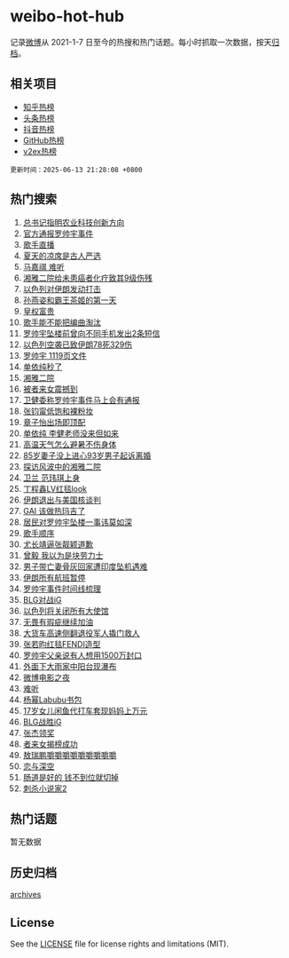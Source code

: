 # weibo-hot-hub

记录[微博](https://www.weibo.com)从 2021-1-7 日至今的热搜和热门话题。每小时抓取一次数据，按天[归档](archives)。

## 相关项目

- [知乎热榜](https://github.com/lonnyzhang423/zhihu-hot-hub)
- [头条热榜](https://github.com/lonnyzhang423/toutiao-hot-hub)
- [抖音热榜](https://github.com/lonnyzhang423/douyin-hot-hub)
- [GitHub热榜](https://github.com/lonnyzhang423/github-hot-hub)
- [v2ex热榜](https://github.com/lonnyzhang423/v2ex-hot-hub)


`更新时间：2025-06-13 21:28:08 +0800`

## 热门搜索

1. [总书记指明农业科技创新方向](https://m.weibo.cn/search?containerid=100103type%3D1%26t%3D10%26q%3D%23%E6%80%BB%E4%B9%A6%E8%AE%B0%E6%8C%87%E6%98%8E%E5%86%9C%E4%B8%9A%E7%A7%91%E6%8A%80%E5%88%9B%E6%96%B0%E6%96%B9%E5%90%91%23&stream_entry_id=51&isnewpage=1&extparam=seat%3D1%26pos%3D0%26stream_entry_id%3D51%26cate%3D10103%26q%3D%2523%25E6%2580%25BB%25E4%25B9%25A6%25E8%25AE%25B0%25E6%258C%2587%25E6%2598%258E%25E5%2586%259C%25E4%25B8%259A%25E7%25A7%2591%25E6%258A%2580%25E5%2588%259B%25E6%2596%25B0%25E6%2596%25B9%25E5%2590%2591%2523%26c_type%3D51%26filter_type%3Drealtimehot%26dgr%3D0%26display_time%3D1749821286%26pre_seqid%3D17498212866180106955239)
1. [官方通报罗帅宇事件](https://m.weibo.cn/search?containerid=100103type%3D1%26t%3D10%26q%3D%23%E5%AE%98%E6%96%B9%E9%80%9A%E6%8A%A5%E7%BD%97%E5%B8%85%E5%AE%87%E4%BA%8B%E4%BB%B6%23&stream_entry_id=31&isnewpage=1&extparam=seat%3D1%26c_type%3D31%26lcate%3D5001%26cate%3D5001%26flag%3D1%26band_rank%3D1%26stream_entry_id%3D31%26pos%3D0%26realpos%3D1%26q%3D%2523%25E5%25AE%2598%25E6%2596%25B9%25E9%2580%259A%25E6%258A%25A5%25E7%25BD%2597%25E5%25B8%2585%25E5%25AE%2587%25E4%25BA%258B%25E4%25BB%25B6%2523%26filter_type%3Drealtimehot%26dgr%3D0%26display_time%3D1749821286%26pre_seqid%3D17498212866180106955239)
1. [歌手直播](https://m.weibo.cn/search?containerid=100103type%3D1%26t%3D10%26q%3D%E6%AD%8C%E6%89%8B%E7%9B%B4%E6%92%AD&stream_entry_id=31&isnewpage=1&extparam=seat%3D1%26c_type%3D31%26lcate%3D5001%26cate%3D5001%26flag%3D2%26band_rank%3D2%26stream_entry_id%3D31%26pos%3D1%26realpos%3D2%26q%3D%25E6%25AD%258C%25E6%2589%258B%25E7%259B%25B4%25E6%2592%25AD%26filter_type%3Drealtimehot%26dgr%3D0%26display_time%3D1749821286%26pre_seqid%3D17498212866180106955239)
1. [夏天的凉席是古人严选](https://m.weibo.cn/search?containerid=100103type%3D1%26t%3D10%26q%3D%23%E5%A4%8F%E5%A4%A9%E7%9A%84%E5%87%89%E5%B8%AD%E6%98%AF%E5%8F%A4%E4%BA%BA%E4%B8%A5%E9%80%89%23&stream_entry_id=31&isnewpage=1&extparam=seat%3D1%26c_type%3D31%26lcate%3D5001%26cate%3D5001%26flag%3D0%26band_rank%3D3%26stream_entry_id%3D31%26pos%3D2%26realpos%3D3%26q%3D%2523%25E5%25A4%258F%25E5%25A4%25A9%25E7%259A%2584%25E5%2587%2589%25E5%25B8%25AD%25E6%2598%25AF%25E5%258F%25A4%25E4%25BA%25BA%25E4%25B8%25A5%25E9%2580%2589%2523%26filter_type%3Drealtimehot%26dgr%3D0%26display_time%3D1749821286%26pre_seqid%3D17498212866180106955239)
1. [马嘉祺 难听](https://m.weibo.cn/search?containerid=100103type%3D1%26t%3D10%26q%3D%E9%A9%AC%E5%98%89%E7%A5%BA+%E9%9A%BE%E5%90%AC&stream_entry_id=31&isnewpage=1&extparam=seat%3D1%26c_type%3D31%26lcate%3D5001%26cate%3D5001%26flag%3D1%26band_rank%3D4%26stream_entry_id%3D31%26pos%3D3%26realpos%3D4%26q%3D%25E9%25A9%25AC%25E5%2598%2589%25E7%25A5%25BA%2520%25E9%259A%25BE%25E5%2590%25AC%26filter_type%3Drealtimehot%26dgr%3D0%26display_time%3D1749821286%26pre_seqid%3D17498212866180106955239)
1. [湘雅二院给未患癌者化疗致其9级伤残](https://m.weibo.cn/search?containerid=100103type%3D1%26t%3D10%26q%3D%23%E6%B9%98%E9%9B%85%E4%BA%8C%E9%99%A2%E7%BB%99%E6%9C%AA%E6%82%A3%E7%99%8C%E8%80%85%E5%8C%96%E7%96%97%E8%87%B4%E5%85%B69%E7%BA%A7%E4%BC%A4%E6%AE%8B%23&stream_entry_id=31&isnewpage=1&extparam=seat%3D1%26c_type%3D31%26lcate%3D5001%26cate%3D5001%26flag%3D2%26band_rank%3D5%26stream_entry_id%3D31%26pos%3D4%26realpos%3D5%26q%3D%2523%25E6%25B9%2598%25E9%259B%2585%25E4%25BA%258C%25E9%2599%25A2%25E7%25BB%2599%25E6%259C%25AA%25E6%2582%25A3%25E7%2599%258C%25E8%2580%2585%25E5%258C%2596%25E7%2596%2597%25E8%2587%25B4%25E5%2585%25B69%25E7%25BA%25A7%25E4%25BC%25A4%25E6%25AE%258B%2523%26filter_type%3Drealtimehot%26dgr%3D0%26display_time%3D1749821286%26pre_seqid%3D17498212866180106955239)
1. [以色列对伊朗发动打击](https://m.weibo.cn/search?containerid=100103type%3D1%26t%3D10%26q%3D%23%E4%BB%A5%E8%89%B2%E5%88%97%E5%AF%B9%E4%BC%8A%E6%9C%97%E5%8F%91%E5%8A%A8%E6%89%93%E5%87%BB%23&stream_entry_id=31&isnewpage=1&extparam=seat%3D1%26c_type%3D31%26lcate%3D5001%26cate%3D5001%26flag%3D0%26band_rank%3D6%26stream_entry_id%3D31%26pos%3D5%26realpos%3D6%26q%3D%2523%25E4%25BB%25A5%25E8%2589%25B2%25E5%2588%2597%25E5%25AF%25B9%25E4%25BC%258A%25E6%259C%2597%25E5%258F%2591%25E5%258A%25A8%25E6%2589%2593%25E5%2587%25BB%2523%26filter_type%3Drealtimehot%26dgr%3D0%26display_time%3D1749821286%26pre_seqid%3D17498212866180106955239)
1. [孙燕姿和霸王茶姬的第一天](https://m.weibo.cn/search?containerid=100103type%3D1%26t%3D10%26q%3D%23%E5%AD%99%E7%87%95%E5%A7%BF%E5%92%8C%E9%9C%B8%E7%8E%8B%E8%8C%B6%E5%A7%AC%E7%9A%84%E7%AC%AC%E4%B8%80%E5%A4%A9%23&stream_entry_id=31&isnewpage=1&extparam=seat%3D1%26c_type%3D31%26lcate%3D5001%26cate%3D5001%26band_rank%3D7%26dgr%3D0%26pos%3D6%26is_ad_pos%3D1%26stream_entry_id%3D31%26q%3D%2523%25E5%25AD%2599%25E7%2587%2595%25E5%25A7%25BF%25E5%2592%258C%25E9%259C%25B8%25E7%258E%258B%25E8%258C%25B6%25E5%25A7%25AC%25E7%259A%2584%25E7%25AC%25AC%25E4%25B8%2580%25E5%25A4%25A9%2523%26topic_ad%3D1%26filter_type%3Drealtimehot%26adid%3D289982%26display_time%3D1749821286%26pre_seqid%3D17498212866180106955239)
1. [皇权富贵](https://m.weibo.cn/search?containerid=100103type%3D1%26t%3D10%26q%3D%E7%9A%87%E6%9D%83%E5%AF%8C%E8%B4%B5&stream_entry_id=31&isnewpage=1&extparam=seat%3D1%26c_type%3D31%26lcate%3D5001%26cate%3D5001%26flag%3D1%26band_rank%3D7%26stream_entry_id%3D31%26pos%3D7%26realpos%3D7%26q%3D%25E7%259A%2587%25E6%259D%2583%25E5%25AF%258C%25E8%25B4%25B5%26filter_type%3Drealtimehot%26dgr%3D0%26display_time%3D1749821286%26pre_seqid%3D17498212866180106955239)
1. [歌手能不能把编曲淘汰](https://m.weibo.cn/search?containerid=100103type%3D1%26t%3D10%26q%3D%E6%AD%8C%E6%89%8B%E8%83%BD%E4%B8%8D%E8%83%BD%E6%8A%8A%E7%BC%96%E6%9B%B2%E6%B7%98%E6%B1%B0&stream_entry_id=31&isnewpage=1&extparam=seat%3D1%26c_type%3D31%26lcate%3D5001%26cate%3D5001%26flag%3D1%26band_rank%3D8%26stream_entry_id%3D31%26pos%3D8%26realpos%3D8%26q%3D%25E6%25AD%258C%25E6%2589%258B%25E8%2583%25BD%25E4%25B8%258D%25E8%2583%25BD%25E6%258A%258A%25E7%25BC%2596%25E6%259B%25B2%25E6%25B7%2598%25E6%25B1%25B0%26filter_type%3Drealtimehot%26dgr%3D0%26display_time%3D1749821286%26pre_seqid%3D17498212866180106955239)
1. [罗帅宇坠楼前曾向不同手机发出2条短信](https://m.weibo.cn/search?containerid=100103type%3D1%26t%3D10%26q%3D%23%E7%BD%97%E5%B8%85%E5%AE%87%E5%9D%A0%E6%A5%BC%E5%89%8D%E6%9B%BE%E5%90%91%E4%B8%8D%E5%90%8C%E6%89%8B%E6%9C%BA%E5%8F%91%E5%87%BA2%E6%9D%A1%E7%9F%AD%E4%BF%A1%23&stream_entry_id=31&isnewpage=1&extparam=seat%3D1%26c_type%3D31%26lcate%3D5001%26cate%3D5001%26flag%3D16%26band_rank%3D9%26stream_entry_id%3D31%26pos%3D9%26realpos%3D9%26q%3D%2523%25E7%25BD%2597%25E5%25B8%2585%25E5%25AE%2587%25E5%259D%25A0%25E6%25A5%25BC%25E5%2589%258D%25E6%259B%25BE%25E5%2590%2591%25E4%25B8%258D%25E5%2590%258C%25E6%2589%258B%25E6%259C%25BA%25E5%258F%2591%25E5%2587%25BA2%25E6%259D%25A1%25E7%259F%25AD%25E4%25BF%25A1%2523%26filter_type%3Drealtimehot%26dgr%3D0%26display_time%3D1749821286%26pre_seqid%3D17498212866180106955239)
1. [以色列空袭已致伊朗78死329伤](https://m.weibo.cn/search?containerid=100103type%3D1%26t%3D10%26q%3D%23%E4%BB%A5%E8%89%B2%E5%88%97%E7%A9%BA%E8%A2%AD%E5%B7%B2%E8%87%B4%E4%BC%8A%E6%9C%9778%E6%AD%BB329%E4%BC%A4%23&stream_entry_id=31&isnewpage=1&extparam=seat%3D1%26c_type%3D31%26lcate%3D5001%26cate%3D5001%26flag%3D1%26band_rank%3D10%26stream_entry_id%3D31%26pos%3D10%26realpos%3D10%26q%3D%2523%25E4%25BB%25A5%25E8%2589%25B2%25E5%2588%2597%25E7%25A9%25BA%25E8%25A2%25AD%25E5%25B7%25B2%25E8%2587%25B4%25E4%25BC%258A%25E6%259C%259778%25E6%25AD%25BB329%25E4%25BC%25A4%2523%26filter_type%3Drealtimehot%26dgr%3D0%26display_time%3D1749821286%26pre_seqid%3D17498212866180106955239)
1. [罗帅宇 1119页文件](https://m.weibo.cn/search?containerid=100103type%3D1%26t%3D10%26q%3D%23%E7%BD%97%E5%B8%85%E5%AE%87+1119%E9%A1%B5%E6%96%87%E4%BB%B6%23&stream_entry_id=31&isnewpage=1&extparam=seat%3D1%26c_type%3D31%26lcate%3D5001%26cate%3D5001%26flag%3D4%26band_rank%3D11%26stream_entry_id%3D31%26pos%3D11%26realpos%3D11%26q%3D%2523%25E7%25BD%2597%25E5%25B8%2585%25E5%25AE%2587%25201119%25E9%25A1%25B5%25E6%2596%2587%25E4%25BB%25B6%2523%26filter_type%3Drealtimehot%26dgr%3D0%26display_time%3D1749821286%26pre_seqid%3D17498212866180106955239)
1. [单依纯秒了](https://m.weibo.cn/search?containerid=100103type%3D1%26t%3D10%26q%3D%23%E5%8D%95%E4%BE%9D%E7%BA%AF%E7%A7%92%E4%BA%86%23&stream_entry_id=31&isnewpage=1&extparam=seat%3D1%26c_type%3D31%26lcate%3D5001%26cate%3D5001%26flag%3D1%26band_rank%3D12%26stream_entry_id%3D31%26pos%3D12%26realpos%3D12%26q%3D%2523%25E5%258D%2595%25E4%25BE%259D%25E7%25BA%25AF%25E7%25A7%2592%25E4%25BA%2586%2523%26filter_type%3Drealtimehot%26dgr%3D0%26display_time%3D1749821286%26pre_seqid%3D17498212866180106955239)
1. [湘雅二院](https://m.weibo.cn/search?containerid=100103type%3D1%26t%3D10%26q%3D%E6%B9%98%E9%9B%85%E4%BA%8C%E9%99%A2&stream_entry_id=31&isnewpage=1&extparam=seat%3D1%26c_type%3D31%26lcate%3D5001%26cate%3D5001%26flag%3D1%26band_rank%3D13%26stream_entry_id%3D31%26pos%3D13%26realpos%3D13%26q%3D%25E6%25B9%2598%25E9%259B%2585%25E4%25BA%258C%25E9%2599%25A2%26filter_type%3Drealtimehot%26dgr%3D0%26display_time%3D1749821286%26pre_seqid%3D17498212866180106955239)
1. [被者来女震撼到](https://m.weibo.cn/search?containerid=100103type%3D1%26t%3D10%26q%3D%E8%A2%AB%E8%80%85%E6%9D%A5%E5%A5%B3%E9%9C%87%E6%92%BC%E5%88%B0&stream_entry_id=31&isnewpage=1&extparam=seat%3D1%26c_type%3D31%26lcate%3D5001%26cate%3D5001%26flag%3D1%26band_rank%3D14%26stream_entry_id%3D31%26pos%3D14%26realpos%3D14%26q%3D%25E8%25A2%25AB%25E8%2580%2585%25E6%259D%25A5%25E5%25A5%25B3%25E9%259C%2587%25E6%2592%25BC%25E5%2588%25B0%26filter_type%3Drealtimehot%26dgr%3D0%26display_time%3D1749821286%26pre_seqid%3D17498212866180106955239)
1. [卫健委称罗帅宇事件马上会有通报](https://m.weibo.cn/search?containerid=100103type%3D1%26t%3D10%26q%3D%23%E5%8D%AB%E5%81%A5%E5%A7%94%E7%A7%B0%E7%BD%97%E5%B8%85%E5%AE%87%E4%BA%8B%E4%BB%B6%E9%A9%AC%E4%B8%8A%E4%BC%9A%E6%9C%89%E9%80%9A%E6%8A%A5%23&stream_entry_id=31&isnewpage=1&extparam=seat%3D1%26c_type%3D31%26lcate%3D5001%26cate%3D5001%26flag%3D0%26band_rank%3D15%26stream_entry_id%3D31%26pos%3D15%26realpos%3D15%26q%3D%2523%25E5%258D%25AB%25E5%2581%25A5%25E5%25A7%2594%25E7%25A7%25B0%25E7%25BD%2597%25E5%25B8%2585%25E5%25AE%2587%25E4%25BA%258B%25E4%25BB%25B6%25E9%25A9%25AC%25E4%25B8%258A%25E4%25BC%259A%25E6%259C%2589%25E9%2580%259A%25E6%258A%25A5%2523%26filter_type%3Drealtimehot%26dgr%3D0%26display_time%3D1749821286%26pre_seqid%3D17498212866180106955239)
1. [张钧甯低饱和裸粉妆](https://m.weibo.cn/search?containerid=100103type%3D1%26t%3D10%26q%3D%23%E5%BC%A0%E9%92%A7%E7%94%AF%E4%BD%8E%E9%A5%B1%E5%92%8C%E8%A3%B8%E7%B2%89%E5%A6%86%23&stream_entry_id=31&isnewpage=1&extparam=seat%3D1%26c_type%3D31%26lcate%3D5001%26cate%3D5001%26flag%3D1%26band_rank%3D16%26stream_entry_id%3D31%26pos%3D16%26realpos%3D16%26q%3D%2523%25E5%25BC%25A0%25E9%2592%25A7%25E7%2594%25AF%25E4%25BD%258E%25E9%25A5%25B1%25E5%2592%258C%25E8%25A3%25B8%25E7%25B2%2589%25E5%25A6%2586%2523%26filter_type%3Drealtimehot%26dgr%3D0%26display_time%3D1749821286%26pre_seqid%3D17498212866180106955239)
1. [章子怡出场即顶配](https://m.weibo.cn/search?containerid=100103type%3D1%26t%3D10%26q%3D%23%E7%AB%A0%E5%AD%90%E6%80%A1%E5%87%BA%E5%9C%BA%E5%8D%B3%E9%A1%B6%E9%85%8D%23&stream_entry_id=31&isnewpage=1&extparam=seat%3D1%26c_type%3D31%26lcate%3D5001%26cate%3D5001%26flag%3D1%26band_rank%3D17%26stream_entry_id%3D31%26pos%3D17%26realpos%3D17%26q%3D%2523%25E7%25AB%25A0%25E5%25AD%2590%25E6%2580%25A1%25E5%2587%25BA%25E5%259C%25BA%25E5%258D%25B3%25E9%25A1%25B6%25E9%2585%258D%2523%26filter_type%3Drealtimehot%26dgr%3D0%26display_time%3D1749821286%26pre_seqid%3D17498212866180106955239)
1. [单依纯 李健老师没来但如来](https://m.weibo.cn/search?containerid=100103type%3D1%26t%3D10%26q%3D%E5%8D%95%E4%BE%9D%E7%BA%AF+%E6%9D%8E%E5%81%A5%E8%80%81%E5%B8%88%E6%B2%A1%E6%9D%A5%E4%BD%86%E5%A6%82%E6%9D%A5&stream_entry_id=31&isnewpage=1&extparam=seat%3D1%26c_type%3D31%26lcate%3D5001%26cate%3D5001%26flag%3D1%26band_rank%3D18%26stream_entry_id%3D31%26pos%3D18%26realpos%3D18%26q%3D%25E5%258D%2595%25E4%25BE%259D%25E7%25BA%25AF%2520%25E6%259D%258E%25E5%2581%25A5%25E8%2580%2581%25E5%25B8%2588%25E6%25B2%25A1%25E6%259D%25A5%25E4%25BD%2586%25E5%25A6%2582%25E6%259D%25A5%26filter_type%3Drealtimehot%26dgr%3D0%26display_time%3D1749821286%26pre_seqid%3D17498212866180106955239)
1. [高温天气怎么避暑不伤身体](https://m.weibo.cn/search?containerid=100103type%3D1%26t%3D10%26q%3D%E9%AB%98%E6%B8%A9%E5%A4%A9%E6%B0%94%E6%80%8E%E4%B9%88%E9%81%BF%E6%9A%91%E4%B8%8D%E4%BC%A4%E8%BA%AB%E4%BD%93&stream_entry_id=31&isnewpage=1&extparam=seat%3D1%26c_type%3D31%26lcate%3D5001%26cate%3D5001%26flag%3D1%26band_rank%3D19%26dgr%3D0%26pos%3D19%26realpos%3D19%26q%3D%25E9%25AB%2598%25E6%25B8%25A9%25E5%25A4%25A9%25E6%25B0%2594%25E6%2580%258E%25E4%25B9%2588%25E9%2581%25BF%25E6%259A%2591%25E4%25B8%258D%25E4%25BC%25A4%25E8%25BA%25AB%25E4%25BD%2593%26is_ai_ask%3D1%26filter_type%3Drealtimehot%26stream_entry_id%3D31%26display_time%3D1749821286%26pre_seqid%3D17498212866180106955239)
1. [85岁妻子没上进心93岁男子起诉离婚](https://m.weibo.cn/search?containerid=100103type%3D1%26t%3D10%26q%3D%2385%E5%B2%81%E5%A6%BB%E5%AD%90%E6%B2%A1%E4%B8%8A%E8%BF%9B%E5%BF%8393%E5%B2%81%E7%94%B7%E5%AD%90%E8%B5%B7%E8%AF%89%E7%A6%BB%E5%A9%9A%23&stream_entry_id=31&isnewpage=1&extparam=seat%3D1%26c_type%3D31%26lcate%3D5001%26cate%3D5001%26flag%3D1%26band_rank%3D20%26stream_entry_id%3D31%26pos%3D20%26realpos%3D20%26q%3D%252385%25E5%25B2%2581%25E5%25A6%25BB%25E5%25AD%2590%25E6%25B2%25A1%25E4%25B8%258A%25E8%25BF%259B%25E5%25BF%258393%25E5%25B2%2581%25E7%2594%25B7%25E5%25AD%2590%25E8%25B5%25B7%25E8%25AF%2589%25E7%25A6%25BB%25E5%25A9%259A%2523%26filter_type%3Drealtimehot%26dgr%3D0%26display_time%3D1749821286%26pre_seqid%3D17498212866180106955239)
1. [探访风波中的湘雅二院](https://m.weibo.cn/search?containerid=100103type%3D1%26t%3D10%26q%3D%23%E6%8E%A2%E8%AE%BF%E9%A3%8E%E6%B3%A2%E4%B8%AD%E7%9A%84%E6%B9%98%E9%9B%85%E4%BA%8C%E9%99%A2%23&stream_entry_id=31&isnewpage=1&extparam=seat%3D1%26c_type%3D31%26lcate%3D5001%26cate%3D5001%26flag%3D1%26band_rank%3D21%26stream_entry_id%3D31%26pos%3D21%26realpos%3D21%26q%3D%2523%25E6%258E%25A2%25E8%25AE%25BF%25E9%25A3%258E%25E6%25B3%25A2%25E4%25B8%25AD%25E7%259A%2584%25E6%25B9%2598%25E9%259B%2585%25E4%25BA%258C%25E9%2599%25A2%2523%26filter_type%3Drealtimehot%26dgr%3D0%26display_time%3D1749821286%26pre_seqid%3D17498212866180106955239)
1. [卫兰 范玮琪上身](https://m.weibo.cn/search?containerid=100103type%3D1%26t%3D10%26q%3D%E5%8D%AB%E5%85%B0+%E8%8C%83%E7%8E%AE%E7%90%AA%E4%B8%8A%E8%BA%AB&stream_entry_id=31&isnewpage=1&extparam=seat%3D1%26c_type%3D31%26lcate%3D5001%26cate%3D5001%26flag%3D1%26band_rank%3D22%26stream_entry_id%3D31%26pos%3D22%26realpos%3D22%26q%3D%25E5%258D%25AB%25E5%2585%25B0%2520%25E8%258C%2583%25E7%258E%25AE%25E7%2590%25AA%25E4%25B8%258A%25E8%25BA%25AB%26filter_type%3Drealtimehot%26dgr%3D0%26display_time%3D1749821286%26pre_seqid%3D17498212866180106955239)
1. [丁程鑫LV红毯look](https://m.weibo.cn/search?containerid=100103type%3D1%26t%3D10%26q%3D%23%E4%B8%81%E7%A8%8B%E9%91%ABLV%E7%BA%A2%E6%AF%AFlook%23&stream_entry_id=31&isnewpage=1&extparam=seat%3D1%26c_type%3D31%26lcate%3D5001%26cate%3D5001%26flag%3D1%26band_rank%3D23%26stream_entry_id%3D31%26pos%3D23%26realpos%3D23%26q%3D%2523%25E4%25B8%2581%25E7%25A8%258B%25E9%2591%25ABLV%25E7%25BA%25A2%25E6%25AF%25AFlook%2523%26filter_type%3Drealtimehot%26dgr%3D0%26display_time%3D1749821286%26pre_seqid%3D17498212866180106955239)
1. [伊朗退出与美国核谈判](https://m.weibo.cn/search?containerid=100103type%3D1%26t%3D10%26q%3D%23%E4%BC%8A%E6%9C%97%E9%80%80%E5%87%BA%E4%B8%8E%E7%BE%8E%E5%9B%BD%E6%A0%B8%E8%B0%88%E5%88%A4%23&stream_entry_id=31&isnewpage=1&extparam=seat%3D1%26c_type%3D31%26lcate%3D5001%26cate%3D5001%26flag%3D1%26band_rank%3D24%26stream_entry_id%3D31%26pos%3D24%26realpos%3D24%26q%3D%2523%25E4%25BC%258A%25E6%259C%2597%25E9%2580%2580%25E5%2587%25BA%25E4%25B8%258E%25E7%25BE%258E%25E5%259B%25BD%25E6%25A0%25B8%25E8%25B0%2588%25E5%2588%25A4%2523%26filter_type%3Drealtimehot%26dgr%3D0%26display_time%3D1749821286%26pre_seqid%3D17498212866180106955239)
1. [GAI 该做热玛吉了](https://m.weibo.cn/search?containerid=100103type%3D1%26t%3D10%26q%3DGAI+%E8%AF%A5%E5%81%9A%E7%83%AD%E7%8E%9B%E5%90%89%E4%BA%86&stream_entry_id=31&isnewpage=1&extparam=seat%3D1%26c_type%3D31%26lcate%3D5001%26cate%3D5001%26flag%3D1%26band_rank%3D25%26stream_entry_id%3D31%26pos%3D25%26realpos%3D25%26q%3DGAI%2520%25E8%25AF%25A5%25E5%2581%259A%25E7%2583%25AD%25E7%258E%259B%25E5%2590%2589%25E4%25BA%2586%26filter_type%3Drealtimehot%26dgr%3D0%26display_time%3D1749821286%26pre_seqid%3D17498212866180106955239)
1. [居民对罗帅宇坠楼一事讳莫如深](https://m.weibo.cn/search?containerid=100103type%3D1%26t%3D10%26q%3D%23%E5%B1%85%E6%B0%91%E5%AF%B9%E7%BD%97%E5%B8%85%E5%AE%87%E5%9D%A0%E6%A5%BC%E4%B8%80%E4%BA%8B%E8%AE%B3%E8%8E%AB%E5%A6%82%E6%B7%B1%23&stream_entry_id=31&isnewpage=1&extparam=seat%3D1%26c_type%3D31%26lcate%3D5001%26cate%3D5001%26flag%3D1%26band_rank%3D26%26stream_entry_id%3D31%26pos%3D26%26realpos%3D26%26q%3D%2523%25E5%25B1%2585%25E6%25B0%2591%25E5%25AF%25B9%25E7%25BD%2597%25E5%25B8%2585%25E5%25AE%2587%25E5%259D%25A0%25E6%25A5%25BC%25E4%25B8%2580%25E4%25BA%258B%25E8%25AE%25B3%25E8%258E%25AB%25E5%25A6%2582%25E6%25B7%25B1%2523%26filter_type%3Drealtimehot%26dgr%3D0%26display_time%3D1749821286%26pre_seqid%3D17498212866180106955239)
1. [歌手顺序](https://m.weibo.cn/search?containerid=100103type%3D1%26t%3D10%26q%3D%E6%AD%8C%E6%89%8B%E9%A1%BA%E5%BA%8F&stream_entry_id=31&isnewpage=1&extparam=seat%3D1%26c_type%3D31%26lcate%3D5001%26cate%3D5001%26flag%3D1%26band_rank%3D27%26stream_entry_id%3D31%26pos%3D27%26realpos%3D27%26q%3D%25E6%25AD%258C%25E6%2589%258B%25E9%25A1%25BA%25E5%25BA%258F%26filter_type%3Drealtimehot%26dgr%3D0%26display_time%3D1749821286%26pre_seqid%3D17498212866180106955239)
1. [尤长靖逼张靓颖道歉](https://m.weibo.cn/search?containerid=100103type%3D1%26t%3D10%26q%3D%E5%B0%A4%E9%95%BF%E9%9D%96%E9%80%BC%E5%BC%A0%E9%9D%93%E9%A2%96%E9%81%93%E6%AD%89&stream_entry_id=31&isnewpage=1&extparam=seat%3D1%26c_type%3D31%26lcate%3D5001%26cate%3D5001%26flag%3D0%26band_rank%3D28%26stream_entry_id%3D31%26pos%3D28%26realpos%3D28%26q%3D%25E5%25B0%25A4%25E9%2595%25BF%25E9%259D%2596%25E9%2580%25BC%25E5%25BC%25A0%25E9%259D%2593%25E9%25A2%2596%25E9%2581%2593%25E6%25AD%2589%26filter_type%3Drealtimehot%26dgr%3D0%26display_time%3D1749821286%26pre_seqid%3D17498212866180106955239)
1. [曾毅 我以为是块劳力士](https://m.weibo.cn/search?containerid=100103type%3D1%26t%3D10%26q%3D%E6%9B%BE%E6%AF%85+%E6%88%91%E4%BB%A5%E4%B8%BA%E6%98%AF%E5%9D%97%E5%8A%B3%E5%8A%9B%E5%A3%AB&stream_entry_id=31&isnewpage=1&extparam=seat%3D1%26c_type%3D31%26lcate%3D5001%26cate%3D5001%26flag%3D0%26band_rank%3D29%26stream_entry_id%3D31%26pos%3D29%26realpos%3D29%26q%3D%25E6%259B%25BE%25E6%25AF%2585%2520%25E6%2588%2591%25E4%25BB%25A5%25E4%25B8%25BA%25E6%2598%25AF%25E5%259D%2597%25E5%258A%25B3%25E5%258A%259B%25E5%25A3%25AB%26filter_type%3Drealtimehot%26dgr%3D0%26display_time%3D1749821286%26pre_seqid%3D17498212866180106955239)
1. [男子带亡妻骨灰回家遭印度坠机遇难](https://m.weibo.cn/search?containerid=100103type%3D1%26t%3D10%26q%3D%23%E7%94%B7%E5%AD%90%E5%B8%A6%E4%BA%A1%E5%A6%BB%E9%AA%A8%E7%81%B0%E5%9B%9E%E5%AE%B6%E9%81%AD%E5%8D%B0%E5%BA%A6%E5%9D%A0%E6%9C%BA%E9%81%87%E9%9A%BE%23&stream_entry_id=31&isnewpage=1&extparam=seat%3D1%26c_type%3D31%26lcate%3D5001%26cate%3D5001%26flag%3D0%26band_rank%3D30%26stream_entry_id%3D31%26pos%3D30%26realpos%3D30%26q%3D%2523%25E7%2594%25B7%25E5%25AD%2590%25E5%25B8%25A6%25E4%25BA%25A1%25E5%25A6%25BB%25E9%25AA%25A8%25E7%2581%25B0%25E5%259B%259E%25E5%25AE%25B6%25E9%2581%25AD%25E5%258D%25B0%25E5%25BA%25A6%25E5%259D%25A0%25E6%259C%25BA%25E9%2581%2587%25E9%259A%25BE%2523%26filter_type%3Drealtimehot%26dgr%3D0%26display_time%3D1749821286%26pre_seqid%3D17498212866180106955239)
1. [伊朗所有航班暂停](https://m.weibo.cn/search?containerid=100103type%3D1%26t%3D10%26q%3D%23%E4%BC%8A%E6%9C%97%E6%89%80%E6%9C%89%E8%88%AA%E7%8F%AD%E6%9A%82%E5%81%9C%23&stream_entry_id=31&isnewpage=1&extparam=seat%3D1%26c_type%3D31%26lcate%3D5001%26cate%3D5001%26flag%3D1%26band_rank%3D31%26stream_entry_id%3D31%26pos%3D31%26realpos%3D31%26q%3D%2523%25E4%25BC%258A%25E6%259C%2597%25E6%2589%2580%25E6%259C%2589%25E8%2588%25AA%25E7%258F%25AD%25E6%259A%2582%25E5%2581%259C%2523%26filter_type%3Drealtimehot%26dgr%3D0%26display_time%3D1749821286%26pre_seqid%3D17498212866180106955239)
1. [罗帅宇事件时间线梳理](https://m.weibo.cn/search?containerid=100103type%3D1%26t%3D10%26q%3D%23%E7%BD%97%E5%B8%85%E5%AE%87%E4%BA%8B%E4%BB%B6%E6%97%B6%E9%97%B4%E7%BA%BF%E6%A2%B3%E7%90%86%23&stream_entry_id=31&isnewpage=1&extparam=seat%3D1%26c_type%3D31%26lcate%3D5001%26cate%3D5001%26flag%3D1%26band_rank%3D32%26stream_entry_id%3D31%26pos%3D32%26realpos%3D32%26q%3D%2523%25E7%25BD%2597%25E5%25B8%2585%25E5%25AE%2587%25E4%25BA%258B%25E4%25BB%25B6%25E6%2597%25B6%25E9%2597%25B4%25E7%25BA%25BF%25E6%25A2%25B3%25E7%2590%2586%2523%26filter_type%3Drealtimehot%26dgr%3D0%26display_time%3D1749821286%26pre_seqid%3D17498212866180106955239)
1. [BLG对战iG](https://m.weibo.cn/search?containerid=100103type%3D1%26t%3D10%26q%3D%23BLG%E5%AF%B9%E6%88%98iG%23&stream_entry_id=31&isnewpage=1&extparam=seat%3D1%26c_type%3D31%26lcate%3D5001%26cate%3D5001%26flag%3D0%26band_rank%3D33%26stream_entry_id%3D31%26pos%3D33%26realpos%3D33%26q%3D%2523BLG%25E5%25AF%25B9%25E6%2588%2598iG%2523%26filter_type%3Drealtimehot%26dgr%3D0%26display_time%3D1749821286%26pre_seqid%3D17498212866180106955239)
1. [以色列将关闭所有大使馆](https://m.weibo.cn/search?containerid=100103type%3D1%26t%3D10%26q%3D%23%E4%BB%A5%E8%89%B2%E5%88%97%E5%B0%86%E5%85%B3%E9%97%AD%E6%89%80%E6%9C%89%E5%A4%A7%E4%BD%BF%E9%A6%86%23&stream_entry_id=31&isnewpage=1&extparam=seat%3D1%26c_type%3D31%26lcate%3D5001%26cate%3D5001%26flag%3D0%26band_rank%3D34%26stream_entry_id%3D31%26pos%3D34%26realpos%3D34%26q%3D%2523%25E4%25BB%25A5%25E8%2589%25B2%25E5%2588%2597%25E5%25B0%2586%25E5%2585%25B3%25E9%2597%25AD%25E6%2589%2580%25E6%259C%2589%25E5%25A4%25A7%25E4%25BD%25BF%25E9%25A6%2586%2523%26filter_type%3Drealtimehot%26dgr%3D0%26display_time%3D1749821286%26pre_seqid%3D17498212866180106955239)
1. [无畏有瑕疵继续加油](https://m.weibo.cn/search?containerid=100103type%3D1%26t%3D10%26q%3D%E6%97%A0%E7%95%8F%E6%9C%89%E7%91%95%E7%96%B5%E7%BB%A7%E7%BB%AD%E5%8A%A0%E6%B2%B9&stream_entry_id=31&isnewpage=1&extparam=seat%3D1%26c_type%3D31%26lcate%3D5001%26cate%3D5001%26flag%3D1%26band_rank%3D35%26stream_entry_id%3D31%26pos%3D35%26realpos%3D35%26q%3D%25E6%2597%25A0%25E7%2595%258F%25E6%259C%2589%25E7%2591%2595%25E7%2596%25B5%25E7%25BB%25A7%25E7%25BB%25AD%25E5%258A%25A0%25E6%25B2%25B9%26filter_type%3Drealtimehot%26dgr%3D0%26display_time%3D1749821286%26pre_seqid%3D17498212866180106955239)
1. [大货车高速侧翻退役军人撬门救人](https://m.weibo.cn/search?containerid=100103type%3D1%26t%3D10%26q%3D%23%E5%A4%A7%E8%B4%A7%E8%BD%A6%E9%AB%98%E9%80%9F%E4%BE%A7%E7%BF%BB%E9%80%80%E5%BD%B9%E5%86%9B%E4%BA%BA%E6%92%AC%E9%97%A8%E6%95%91%E4%BA%BA%23&stream_entry_id=31&isnewpage=1&extparam=seat%3D1%26c_type%3D31%26lcate%3D5001%26cate%3D5001%26flag%3D1%26band_rank%3D36%26stream_entry_id%3D31%26pos%3D36%26realpos%3D36%26q%3D%2523%25E5%25A4%25A7%25E8%25B4%25A7%25E8%25BD%25A6%25E9%25AB%2598%25E9%2580%259F%25E4%25BE%25A7%25E7%25BF%25BB%25E9%2580%2580%25E5%25BD%25B9%25E5%2586%259B%25E4%25BA%25BA%25E6%2592%25AC%25E9%2597%25A8%25E6%2595%2591%25E4%25BA%25BA%2523%26filter_type%3Drealtimehot%26dgr%3D0%26display_time%3D1749821286%26pre_seqid%3D17498212866180106955239)
1. [张若昀红毯FENDI造型](https://m.weibo.cn/search?containerid=100103type%3D1%26t%3D10%26q%3D%23%E5%BC%A0%E8%8B%A5%E6%98%80%E7%BA%A2%E6%AF%AFFENDI%E9%80%A0%E5%9E%8B%23&stream_entry_id=31&isnewpage=1&extparam=seat%3D1%26c_type%3D31%26lcate%3D5001%26cate%3D5001%26flag%3D1%26band_rank%3D37%26stream_entry_id%3D31%26pos%3D37%26realpos%3D37%26q%3D%2523%25E5%25BC%25A0%25E8%258B%25A5%25E6%2598%2580%25E7%25BA%25A2%25E6%25AF%25AFFENDI%25E9%2580%25A0%25E5%259E%258B%2523%26filter_type%3Drealtimehot%26dgr%3D0%26display_time%3D1749821286%26pre_seqid%3D17498212866180106955239)
1. [罗帅宇父亲说有人想用1500万封口](https://m.weibo.cn/search?containerid=100103type%3D1%26t%3D10%26q%3D%23%E7%BD%97%E5%B8%85%E5%AE%87%E7%88%B6%E4%BA%B2%E8%AF%B4%E6%9C%89%E4%BA%BA%E6%83%B3%E7%94%A81500%E4%B8%87%E5%B0%81%E5%8F%A3%23&stream_entry_id=31&isnewpage=1&extparam=seat%3D1%26c_type%3D31%26lcate%3D5001%26cate%3D5001%26flag%3D0%26band_rank%3D38%26stream_entry_id%3D31%26pos%3D38%26realpos%3D38%26q%3D%2523%25E7%25BD%2597%25E5%25B8%2585%25E5%25AE%2587%25E7%2588%25B6%25E4%25BA%25B2%25E8%25AF%25B4%25E6%259C%2589%25E4%25BA%25BA%25E6%2583%25B3%25E7%2594%25A81500%25E4%25B8%2587%25E5%25B0%2581%25E5%258F%25A3%2523%26filter_type%3Drealtimehot%26dgr%3D0%26display_time%3D1749821286%26pre_seqid%3D17498212866180106955239)
1. [外面下大雨家中阳台现瀑布](https://m.weibo.cn/search?containerid=100103type%3D1%26t%3D10%26q%3D%23%E5%A4%96%E9%9D%A2%E4%B8%8B%E5%A4%A7%E9%9B%A8%E5%AE%B6%E4%B8%AD%E9%98%B3%E5%8F%B0%E7%8E%B0%E7%80%91%E5%B8%83%23&stream_entry_id=31&isnewpage=1&extparam=seat%3D1%26c_type%3D31%26lcate%3D5001%26cate%3D5001%26flag%3D1%26band_rank%3D39%26stream_entry_id%3D31%26pos%3D39%26realpos%3D39%26q%3D%2523%25E5%25A4%2596%25E9%259D%25A2%25E4%25B8%258B%25E5%25A4%25A7%25E9%259B%25A8%25E5%25AE%25B6%25E4%25B8%25AD%25E9%2598%25B3%25E5%258F%25B0%25E7%258E%25B0%25E7%2580%2591%25E5%25B8%2583%2523%26filter_type%3Drealtimehot%26dgr%3D0%26display_time%3D1749821286%26pre_seqid%3D17498212866180106955239)
1. [微博电影之夜](https://m.weibo.cn/search?containerid=100103type%3D1%26t%3D10%26q%3D%E5%BE%AE%E5%8D%9A%E7%94%B5%E5%BD%B1%E4%B9%8B%E5%A4%9C&stream_entry_id=31&isnewpage=1&extparam=seat%3D1%26c_type%3D31%26lcate%3D5001%26cate%3D5001%26flag%3D0%26band_rank%3D40%26stream_entry_id%3D31%26pos%3D40%26realpos%3D40%26q%3D%25E5%25BE%25AE%25E5%258D%259A%25E7%2594%25B5%25E5%25BD%25B1%25E4%25B9%258B%25E5%25A4%259C%26filter_type%3Drealtimehot%26dgr%3D0%26display_time%3D1749821286%26pre_seqid%3D17498212866180106955239)
1. [难听](https://m.weibo.cn/search?containerid=100103type%3D1%26t%3D10%26q%3D%E9%9A%BE%E5%90%AC&stream_entry_id=31&isnewpage=1&extparam=seat%3D1%26c_type%3D31%26lcate%3D5001%26cate%3D5001%26flag%3D1%26band_rank%3D41%26stream_entry_id%3D31%26pos%3D41%26realpos%3D41%26q%3D%25E9%259A%25BE%25E5%2590%25AC%26filter_type%3Drealtimehot%26dgr%3D0%26display_time%3D1749821286%26pre_seqid%3D17498212866180106955239)
1. [杨幂Labubu书包](https://m.weibo.cn/search?containerid=100103type%3D1%26t%3D10%26q%3D%23%E6%9D%A8%E5%B9%82Labubu%E4%B9%A6%E5%8C%85%23&stream_entry_id=31&isnewpage=1&extparam=seat%3D1%26c_type%3D31%26lcate%3D5001%26cate%3D5001%26flag%3D0%26band_rank%3D42%26stream_entry_id%3D31%26pos%3D42%26realpos%3D42%26q%3D%2523%25E6%259D%25A8%25E5%25B9%2582Labubu%25E4%25B9%25A6%25E5%258C%2585%2523%26filter_type%3Drealtimehot%26dgr%3D0%26display_time%3D1749821286%26pre_seqid%3D17498212866180106955239)
1. [17岁女儿闲鱼代打车套现妈妈上万元](https://m.weibo.cn/search?containerid=100103type%3D1%26t%3D10%26q%3D%2317%E5%B2%81%E5%A5%B3%E5%84%BF%E9%97%B2%E9%B1%BC%E4%BB%A3%E6%89%93%E8%BD%A6%E5%A5%97%E7%8E%B0%E5%A6%88%E5%A6%88%E4%B8%8A%E4%B8%87%E5%85%83%23&stream_entry_id=31&isnewpage=1&extparam=seat%3D1%26c_type%3D31%26lcate%3D5001%26cate%3D5001%26flag%3D0%26band_rank%3D43%26stream_entry_id%3D31%26pos%3D43%26realpos%3D43%26q%3D%252317%25E5%25B2%2581%25E5%25A5%25B3%25E5%2584%25BF%25E9%2597%25B2%25E9%25B1%25BC%25E4%25BB%25A3%25E6%2589%2593%25E8%25BD%25A6%25E5%25A5%2597%25E7%258E%25B0%25E5%25A6%2588%25E5%25A6%2588%25E4%25B8%258A%25E4%25B8%2587%25E5%2585%2583%2523%26filter_type%3Drealtimehot%26dgr%3D0%26display_time%3D1749821286%26pre_seqid%3D17498212866180106955239)
1. [BLG战胜iG](https://m.weibo.cn/search?containerid=100103type%3D1%26t%3D10%26q%3D%23BLG%E6%88%98%E8%83%9CiG%23&stream_entry_id=31&isnewpage=1&extparam=seat%3D1%26c_type%3D31%26lcate%3D5001%26cate%3D5001%26flag%3D1%26band_rank%3D44%26stream_entry_id%3D31%26pos%3D44%26realpos%3D44%26q%3D%2523BLG%25E6%2588%2598%25E8%2583%259CiG%2523%26filter_type%3Drealtimehot%26dgr%3D0%26display_time%3D1749821286%26pre_seqid%3D17498212866180106955239)
1. [张杰领奖](https://m.weibo.cn/search?containerid=100103type%3D1%26t%3D10%26q%3D%E5%BC%A0%E6%9D%B0%E9%A2%86%E5%A5%96&stream_entry_id=31&isnewpage=1&extparam=seat%3D1%26c_type%3D31%26lcate%3D5001%26cate%3D5001%26flag%3D1%26band_rank%3D45%26stream_entry_id%3D31%26pos%3D45%26realpos%3D45%26q%3D%25E5%25BC%25A0%25E6%259D%25B0%25E9%25A2%2586%25E5%25A5%2596%26filter_type%3Drealtimehot%26dgr%3D0%26display_time%3D1749821286%26pre_seqid%3D17498212866180106955239)
1. [者来女揭榜成功](https://m.weibo.cn/search?containerid=100103type%3D1%26t%3D10%26q%3D%23%E8%80%85%E6%9D%A5%E5%A5%B3%E6%8F%AD%E6%A6%9C%E6%88%90%E5%8A%9F%23&stream_entry_id=31&isnewpage=1&extparam=seat%3D1%26c_type%3D31%26lcate%3D5001%26cate%3D5001%26flag%3D1%26band_rank%3D46%26stream_entry_id%3D31%26pos%3D46%26realpos%3D46%26q%3D%2523%25E8%2580%2585%25E6%259D%25A5%25E5%25A5%25B3%25E6%258F%25AD%25E6%25A6%259C%25E6%2588%2590%25E5%258A%259F%2523%26filter_type%3Drealtimehot%26dgr%3D0%26display_time%3D1749821286%26pre_seqid%3D17498212866180106955239)
1. [敖瑞鹏嚼嚼嚼嚼嚼嚼嚼嚼嚼](https://m.weibo.cn/search?containerid=100103type%3D1%26t%3D10%26q%3D%E6%95%96%E7%91%9E%E9%B9%8F%E5%9A%BC%E5%9A%BC%E5%9A%BC%E5%9A%BC%E5%9A%BC%E5%9A%BC%E5%9A%BC%E5%9A%BC%E5%9A%BC&stream_entry_id=31&isnewpage=1&extparam=seat%3D1%26c_type%3D31%26lcate%3D5001%26cate%3D5001%26flag%3D1%26band_rank%3D47%26stream_entry_id%3D31%26pos%3D47%26realpos%3D47%26q%3D%25E6%2595%2596%25E7%2591%259E%25E9%25B9%258F%25E5%259A%25BC%25E5%259A%25BC%25E5%259A%25BC%25E5%259A%25BC%25E5%259A%25BC%25E5%259A%25BC%25E5%259A%25BC%25E5%259A%25BC%25E5%259A%25BC%26filter_type%3Drealtimehot%26dgr%3D0%26display_time%3D1749821286%26pre_seqid%3D17498212866180106955239)
1. [恋与深空](https://m.weibo.cn/search?containerid=100103type%3D1%26t%3D10%26q%3D%23%E6%81%8B%E4%B8%8E%E6%B7%B1%E7%A9%BA%23&stream_entry_id=31&isnewpage=1&extparam=seat%3D1%26c_type%3D31%26lcate%3D5001%26cate%3D5001%26flag%3D1%26band_rank%3D48%26stream_entry_id%3D31%26pos%3D48%26realpos%3D48%26q%3D%2523%25E6%2581%258B%25E4%25B8%258E%25E6%25B7%25B1%25E7%25A9%25BA%2523%26filter_type%3Drealtimehot%26dgr%3D0%26display_time%3D1749821286%26pre_seqid%3D17498212866180106955239)
1. [肠道是好的 钱不到位就切掉](https://m.weibo.cn/search?containerid=100103type%3D1%26t%3D10%26q%3D%E8%82%A0%E9%81%93%E6%98%AF%E5%A5%BD%E7%9A%84+%E9%92%B1%E4%B8%8D%E5%88%B0%E4%BD%8D%E5%B0%B1%E5%88%87%E6%8E%89&stream_entry_id=31&isnewpage=1&extparam=seat%3D1%26c_type%3D31%26lcate%3D5001%26cate%3D5001%26flag%3D0%26band_rank%3D49%26stream_entry_id%3D31%26pos%3D49%26realpos%3D49%26q%3D%25E8%2582%25A0%25E9%2581%2593%25E6%2598%25AF%25E5%25A5%25BD%25E7%259A%2584%2520%25E9%2592%25B1%25E4%25B8%258D%25E5%2588%25B0%25E4%25BD%258D%25E5%25B0%25B1%25E5%2588%2587%25E6%258E%2589%26filter_type%3Drealtimehot%26dgr%3D0%26display_time%3D1749821286%26pre_seqid%3D17498212866180106955239)
1. [刺杀小说家2](https://m.weibo.cn/search?containerid=100103type%3D1%26t%3D10%26q%3D%E5%88%BA%E6%9D%80%E5%B0%8F%E8%AF%B4%E5%AE%B62&stream_entry_id=31&isnewpage=1&extparam=seat%3D1%26c_type%3D31%26lcate%3D5001%26cate%3D5001%26flag%3D1%26band_rank%3D50%26stream_entry_id%3D31%26pos%3D50%26realpos%3D50%26q%3D%25E5%2588%25BA%25E6%259D%2580%25E5%25B0%258F%25E8%25AF%25B4%25E5%25AE%25B62%26filter_type%3Drealtimehot%26dgr%3D0%26display_time%3D1749821286%26pre_seqid%3D17498212866180106955239)

## 热门话题

暂无数据

## 历史归档

[archives](archives)

## License

See the [LICENSE](LICENSE) file for license rights and limitations (MIT).
